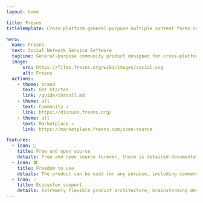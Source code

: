 ```yaml
---
layout: home

title: Fresns
titleTemplate: Cross-platform general-purpose multiple content forms social network service software.

hero:
  name: Fresns
  text: Social Network Service Software
  tagline: General-purpose community product designed for cross-platform, and supports flexible and diverse content forms. It conforms to the trend of the times, satisfies a variety of operating scenarios, is more open and easier to re-development.
  image:
      src: https://files.fresns.org/wiki/images/social.svg
      alt: Fresns
  actions:
    - theme: brand
      text: Get Started
      link: /guide/install.md
    - theme: alt
      text: Community ↗
      link: https://discuss.fresns.org/
    - theme: alt
      text: Marketplace ↗
      link: https://marketplace.fresns.com/open-source

features:
  - icon: 🎉
    title: Free and open source
    details: Free and open source forever, there is detailed documentation (including front and back-end prototypes, flowcharts, data dictionaries, API Wiki and other information content), you can complete a complete understanding of the product logic.
  - icon: 🛠
    title: Freedom to use
    details: The product can be used for any purpose, including commercial use, and even the right to use intellectual property (Invention patents and computer software copyrights) is granted to Fresns users free of charge in perpetuity.
  - icon: 💡
    title: Ecosystem support
    details: Extremely flexible product architecture, brainstorming developer ecology, can meet the service needs of any market background and operation scenario, including support for commercial realization, so that the imagination is infinite possible.
---
```

